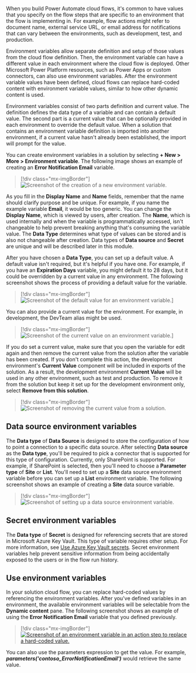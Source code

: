 When you build Power Automate cloud flows, it's common to have values that you specify on the flow steps that are specific to an environment that the flow is implementing in. For example, flow actions might refer to document name, external service URL, or email address for notifications that can vary between the environments, such as development, test, and production.

Environment variables allow separate definition and setup of those values from the cloud flow definition. Then, the environment variable can have a different value in each environment where the cloud flow is deployed. Other Microsoft Power Platform resources, such as Power Apps or custom connectors, can also use environment variables. After the environment variable values have been defined, cloud flows can replace hard-coded content with environment variable values, similar to how other dynamic content is used.

Environment variables consist of two parts definition and current value. The definition defines the data type of a variable and can contain a default value. The second part is a current value that can be optionally provided in each environment to override the default value. When a solution that contains an environment variable definition is imported into another environment, if a current value hasn't already been established, the import will prompt for the value.

You can create environment variables in a solution by selecting **+ New > More > Environment variable**. The following image shows an example of creating an **Error Notification Email** variable.

> [!div class="mx-imgBorder"]
> ![Screenshot of the creation of a new environment variable.](../media/new-environment-variable.png)

As you fill in the **Display Name** and **Name** fields, remember that the name should clarify purpose and be unique. For example, if you name the example variable **Email**, it would be too generic. You can change the **Display Name**, which is viewed by users, after creation. The **Name**, which is used internally and when the variable is programmatically accessed, isn't changeable to help prevent breaking anything that's consuming the variable value. The **Data Type** determines what type of values can be stored and is also not changeable after creation. Data types of **Data source** and **Secret** are unique and will be described later in this module.

After you have chosen a **Data Type**, you can set up a default value. A default value isn't required, but it's helpful if you have one. For example, if you have an **Expiration Days** variable, you might default it to 28 days, but it could be overridden by a current value in any environment. The following screenshot shows the process of providing a default value for the variable.

> [!div class="mx-imgBorder"]
> ![Screenshot of the default value for an environment variable.](../media/default-value.png)]

You can also provide a current value for the environment. For example, in development, the DevTeam alias might be used.

> [!div class="mx-imgBorder"]
> ![Screenshot of the current value on an environment variable.](../media/current-value.png)]

If you do set a current value, make sure that you open the variable for edit again and then remove the current value from the solution after the variable has been created. If you don't complete this action, the development environment's **Current Value** component will be included in exports of the solution. As a result, the development environment **Current Value** will be used in any other environment, such as test and production. To remove it from the solution but keep it set up for the development environment only, select **Remove from this solution**.

> [!div class="mx-imgBorder"]
> ![Screenshot of removing the current value from a solution.](../media/remove-solution.png)

## Data source environment variables

The **Data type** of **Data Source** is designed to store the configuration of how to point a connection to a specific data source. After selecting **Data source** as the **Data type**, you'll be required to pick a connector that is supported for this type of configuration. Currently, only SharePoint is supported. For example, if SharePoint is selected, then you'll need to choose a **Parameter type** of **Site** or **List**. You'll need to set up a **Site** data source environment variable before you can set up a **List** environment variable. The following screenshot shows an example of creating a **Site** data source variable.

> [!div class="mx-imgBorder"]
> ![Screenshot of setting up a data source environment variable.](../media/data-source-environment-variable.png)

## Secret environment variables

The **Data type** of **Secret** is designed for referencing secrets that are stored in Microsoft Azure Key Vault. This type of variable requires other setup. For more information, see [Use Azure Key Vault secrets](/powerapps/maker/data-platform/environmentvariables?azure-portal=true#use-azure-key-vault-secrets-preview). Secret environment variables help prevent sensitive information from being accidentally exposed to the users or in the flow run history.

## Use environment variables

In your solution cloud flow, you can replace hard-coded values by referencing the environment variables. After you've defined variables in an environment, the available environment variables will be selectable from the **Dynamic content** pane. The following screenshot shows an example of using the **Error Notification Email** variable that you defined previously.

> [!div class="mx-imgBorder"]
> [![Screenshot of an environment variable in an action step to replace a hard-coded value.](../media/action-step.png)](../media/action-step.png#lightbox)

You can also use the parameters expression to get the value. For example, ***parameters(\'contoso_ErrorNotificationEmail\')*** would retrieve the same value.
